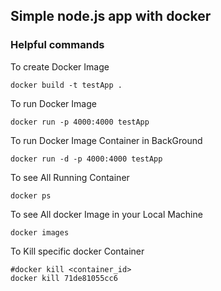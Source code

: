 ## Simple node.js app with docker


### Helpful commands

To create Docker Image
```
docker build -t testApp .
```

To run Docker Image
```
docker run -p 4000:4000 testApp
```

To run Docker Image Container in BackGround
```
docker run -d -p 4000:4000 testApp
```

To see All Running Container
```
docker ps
```

To see All docker Image in your Local Machine
```
docker images
```

To Kill specific docker Container

```
#docker kill <container_id>
docker kill 71de81055cc6
```

